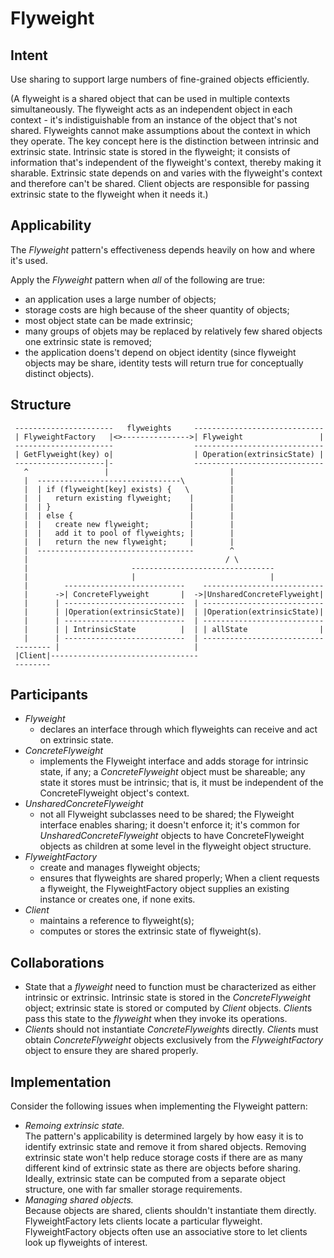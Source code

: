 Flyweight
=========

Intent
------

Use sharing to support large numbers of fine-grained objects 
efficiently.

(A flyweight is a shared object that can be used in multiple contexts
simultaneously. The flyweight acts as an independent object in 
each context - it's indistiguishable from an instance of the object
that's not shared. Flyweights cannot make assumptions about the
context in which they operate. The key concept here is the 
distinction between intrinsic and extrinsic state. Intrinsic state 
is stored in the flyweight; it consists of information that's
independent of the flyweight's context, thereby making it sharable.
Extrinsic state depends on and varies with the flyweight's context
and therefore can't be shared. Client objects are responsible
for passing extrinsic state to the flyweight when it needs it.)


Applicability
-------------

The *Flyweight* pattern's effectiveness depends heavily on how 
and where it's used. 

Apply the *Flyweight* pattern when *all* of the following are true:
- an application uses a large number of objects;
- storage costs are high because of the sheer quantity of objects;
- most object state can be made extrinsic;
- many groups of objets may be replaced by relatively few shared
  objects one extrinsic state is removed;
- the application doens't depend on object identity
  (since flyweight objects may be share, identity tests will return
   true for conceptually distinct objects).


Structure
---------

```
 ----------------------   flyweights     -----------------------------
 | FlyweightFactory   |<>--------------->| Flyweight                 |
 ----------------------                  -----------------------------
 | GetFlyweight(key) o|                  | Operation(extrinsicState) |
 --------------------|-                  -----------------------------
   ^                 |                           |
   |  --------------------------------\          |
   |  | if (flyweight[key] exists) {   \         |
   |  |   return existing flyweight;    |        |
   |  | }                               |        |
   |  | else {                          |        |
   |  |   create new flyweight;         |        |
   |  |   add it to pool of flyweights; |        |
   |  |   return the new flyweight;     |        |
   |  -----------------------------------        ^
   |                                            / \
   |                       --------------------------------
   |                       |                              |
   |        ---------------------------    ---------------------------
   |      ->| ConcreteFlyweight       |  ->|UnsharedConcreteFlyweight| 
   |      | ---------------------------  | ---------------------------
   |      | |Operation(extrinsicState)|  | |Operation(extrinsicState)|
   |      | ---------------------------  | ---------------------------
   |      | | IntrinsicState          |  | | allState                |
   |      | ---------------------------  | ---------------------------
 -------- |                              |
 |Client|---------------------------------
 --------
```


Participants
------------

- *Flyweight*
  - declares an interface through which flyweights can receive 
    and act on extrinsic state.
- *ConcreteFlyweight*
  - implements the Flyweight interface and adds storage for intrinsic
    state, if any; a *ConcreteFlyweight* object must be shareable;
    any state it stores must be intrinsic; that is, it must be 
    independent of the ConcreteFlyweight object's context.
- *UnsharedConcreteFlyweight*
  - not all Flyweight subclasses need to be shared; the Flyweight
    interface enables sharing; it doesn't enforce it; it's common for
    *UnsharedConcreteFlyweight* objects to have ConcreteFlyweight 
    objects as children at some level in the flyweight object 
    structure.
- *FlyweightFactory*
  - create and manages flyweight objects;
  - ensures that flyweights are shared properly; When a client
    requests a flyweight, the FlyweightFactory object supplies an
    existing instance or creates one, if none exits.
- *Client*
  - maintains a reference to flyweight(s);
  - computes or stores the extrinsic state of flyweight(s).


Collaborations
--------------

- State that a *flyweight* need to function must be characterized as
  either intrinsic or extrinsic. Intrinsic state is stored in the 
  *ConcreteFlyweight* object; extrinsic state is stored or computed
  by *Client* objects. *Client*s pass this state to the *flyweight*
  when they invoke its operations.
- *Client*s should not instantiate *ConcreteFlyweight*s directly.
  *Client*s must obtain *ConcreteFlyweight* objects exclusively from
  the *FlyweightFactory* object to ensure they are shared properly.


Implementation
--------------

Consider the following issues when implementing the Flyweight pattern:
- *Remoing extrinsic state.*  
  The pattern's applicability is determined largely by how easy 
  it is to identify extrinsic state and remove it from shared objects.
  Removing extrinsic state won't help reduce storage costs 
  if there are as many different kind of extrinsic state as 
  there are objects before sharing. Ideally, extrinsic state can
  be computed from a separate object structure, one with far smaller
  storage requirements.
- *Managing shared objects.*  
  Because objects are shared, clients shouldn't instantiate them
  directly. FlyweightFactory lets clients locate a particular
  flyweight. FlyweightFactory objects often use an associative 
  store to let clients look up flyweights of interest.
